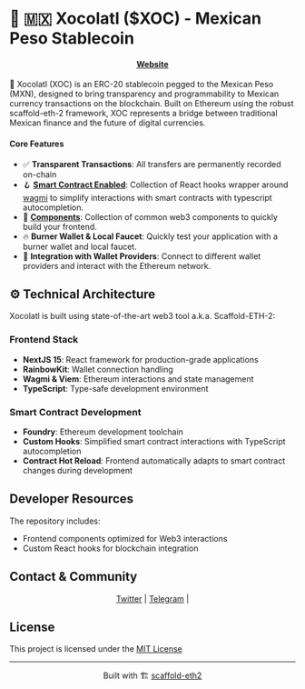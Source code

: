 # 🍫 🇲🇽 Xocolatl ($XOC) - Mexican Peso Stablecoin

<h4 align="center">
  <a href="https://xocolatl.finance">Website</a>
</h4>

🤖 Xocolatl (XOC) is an ERC-20 stablecoin pegged to the Mexican Peso (MXN), designed to bring transparency and programmability to Mexican currency transactions on the blockchain. Built on Ethereum using the robust scaffold-eth-2 framework, XOC represents a bridge between traditional Mexican finance and the future of digital currencies.

<h4 align="left"> Core Features </h4>

- ✅ **Transparent Transactions**: All transfers are permanently recorded on-chain
- 🪝 **[Smart Contract Enabled](https://github.com/La-DAO/xocolatl-contracts)**: Collection of React hooks wrapper around [wagmi](https://wagmi.sh/) to simplify interactions with smart contracts with typescript autocompletion.
- 🧱 [**Components**](https://github.com/La-DAO/Xocolatl-XOC): Collection of common web3 components to quickly build your frontend.
- 🔥 **Burner Wallet & Local Faucet**: Quickly test your application with a burner wallet and local faucet.
- 🔐 **Integration with Wallet Providers**: Connect to different wallet providers and interact with the Ethereum network.

<h2>⚙️ Technical Architecture</h2>
<p>Xocolatl is built using state-of-the-art web3 tool a.k.a. Scaffold-ETH-2:</p>
<h3>Frontend Stack</h3>
<ul>
  <li><strong>NextJS 15</strong>: React framework for production-grade applications</li>
  <li><strong>RainbowKit</strong>: Wallet connection handling</li>
  <li><strong>Wagmi & Viem</strong>: Ethereum interactions and state management</li>
  <li><strong>TypeScript</strong>: Type-safe development environment</li>
</ul>
<h3>Smart Contract Development</h3>
<ul>
  <li><strong>Foundry</strong>: Ethereum development toolchain</li>
  <li><strong>Custom Hooks</strong>: Simplified smart contract interactions with TypeScript autocompletion</li>
  <li><strong>Contract Hot Reload</strong>: Frontend automatically adapts to smart contract changes during development</li>
</ul>
<h2>Developer Resources</h2>
<p>The repository includes:</p>
<ul>
  <li>Frontend components optimized for Web3 interactions</li>
  <li>Custom React hooks for blockchain integration</li>
</ul>
<h2>Contact & Community</h2>
<p align="center">
  <a href="https://x.com/LaDAO_Club">Twitter</a> |
  <a href="https://t.me/+fPuMaOwBkUU5ZTgx">Telegram</a> |
</p>
<h2>License</h2>
<p>
  This project is licensed under the <a href="LICENSE">MIT License</a>
</p>
<hr>
<p align="center">
  Built with 🏗 <a href="https://scaffoldeth.io">scaffold-eth2</a>
</p>
